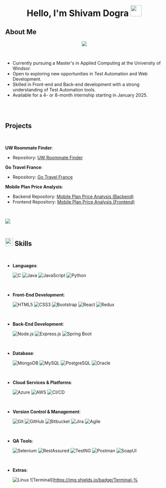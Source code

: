 <h1 align="center"><b>Hello, I'm Shivam Dogra </b><img src="https://media.giphy.com/media/hvRJCLFzcasrR4ia7z/giphy.gif" width="35"></h1>

## <b> About Me </b>

<p align="center">
  <a href="https://github.com/DenverCoder1/readme-typing-svg">
    <img src="https://readme-typing-svg.herokuapp.com?font=Fira+Code&color=%231572B6&size=24&center=true&vCenter=true&width=500&height=45&lines=Master+of+Applied+Computing;Test+Automation;Web+Development;">
  </a>
</p>

<br>

- Currently pursuing a Master's in Applied Computing at the University of Windsor.
- Open to exploring new opportunities in Test Automation and Web Development.
- Skilled in Front-end and Back-end development with a strong understanding of Test Automation tools.
- Available for a 4- or 8-month internship starting in January 2025.

<br><br>

## <b> Projects </b>
<br>

**UW Roommate Finder**: 
- Repository: [UW Roommate Finder](https://github.com/Shivam-Dogra/UW_RoommateFinder)
  
**Go Travel France**: 
- Repository: [Go Travel France](https://github.com/Shivam-Dogra/GoTravelFrance)

**Mobile Plan Price Analysis**: 
- Backend Repository: [Mobile Plan Price Analysis (Backend)](https://github.com/Shivam-Dogra/MobilePlanPriceAnalysis)
- Frontend Repository: [Mobile Plan Price Analysis (Frontend)](https://github.com/Shivam-Dogra/MobilePlanPriceAnalysis_Frontend)

<br>

<img src="https://user-images.githubusercontent.com/73097560/115834477-dbab4500-a447-11eb-908a-139a6edaec5c.gif"><br><br>

## <img src="https://media2.giphy.com/media/QssGEmpkyEOhBCb7e1/giphy.gif?cid=ecf05e47a0n3gi1bfqntqmob8g9aid1oyj2wr3ds3mg700bl&rid=giphy.gif" width="25"><b> Skills</b>
<br>

<p align="center">

- **Languages**:
    
    ![C](https://img.shields.io/badge/C%20-%232370ED.svg?style=for-the-badge&logo=c&logoColor=white)
    ![Java](https://img.shields.io/badge/Java-%23ED8B00.svg?style=for-the-badge&logo=java&logoColor=white)
    ![JavaScript](https://img.shields.io/badge/JavaScript%20-%23F7DF1E.svg?style=for-the-badge&logo=javascript&logoColor=black)
    ![Python](https://img.shields.io/badge/Python-%2314354C.svg?style=for-the-badge&logo=python&logoColor=white)

<br>   
    
- **Front-End Development**:

   ![HTML5](https://img.shields.io/badge/HTML5%20-%23E34F26.svg?style=for-the-badge&logo=html5&logoColor=white)
   ![CSS3](https://img.shields.io/badge/CSS%20-%231572B6.svg?style=for-the-badge&logo=css3&logoColor=white)
   ![Bootstrap](https://img.shields.io/badge/Bootstrap%20-%23563D7C.svg?style=for-the-badge&logo=bootstrap&logoColor=white)
   ![React](https://img.shields.io/badge/React%20-%2320232a.svg?style=for-the-badge&logo=react&logoColor=%2361DAFB)
   ![Redux](https://img.shields.io/badge/Redux%20-%23764ABC.svg?style=for-the-badge&logo=redux&logoColor=white)

<br>

- **Back-End Development**:

   ![Node.js](https://img.shields.io/badge/Node.js%20-%23339933.svg?style=for-the-badge&logo=node.js&logoColor=white)
   ![Express.js](https://img.shields.io/badge/Express.js%20-%23000000.svg?style=for-the-badge&logo=express&logoColor=white)
   ![Spring Boot](https://img.shields.io/badge/Spring%20Boot%20-%236DB33F.svg?style=for-the-badge&logo=spring&logoColor=white)

<br>

- **Database**:

   ![MongoDB](https://img.shields.io/badge/MongoDB-%2347A248.svg?style=for-the-badge&logo=mongodb&logoColor=white)
   ![MySQL](https://img.shields.io/badge/MySQL-%2300f.svg?style=for-the-badge&logo=mysql&logoColor=white)
   ![PostgreSQL](https://img.shields.io/badge/PostgreSQL-%23316192.svg?style=for-the-badge&logo=postgresql&logoColor=white)
   ![Oracle](https://img.shields.io/badge/Oracle-%23F00000.svg?style=for-the-badge&logo=oracle&logoColor=white)

<br>

- **Cloud Services & Platforms**:

    ![Azure](https://img.shields.io/badge/Azure%20-%230072C6.svg?style=for-the-badge&logo=microsoft-azure&logoColor=white)
    ![AWS](https://img.shields.io/badge/AWS%20-%23232F3E.svg?style=for-the-badge&logo=amazon-aws&logoColor=white)
    ![CI/CD](https://img.shields.io/badge/CI%2FCD%20-%23E34F26.svg?style=for-the-badge&logo=ci%2Fcd&logoColor=white)

<br>

- **Version Control & Management**:

    ![Git](https://img.shields.io/badge/Git-%23F05033.svg?style=for-the-badge&logo=git&logoColor=white)
    ![GitHub](https://img.shields.io/badge/GitHub-%23121011.svg?style=for-the-badge&logo=github&logoColor=white)
    ![Bitbucket](https://img.shields.io/badge/Bitbucket-%230047B3.svg?style=for-the-badge&logo=bitbucket&logoColor=white)
    ![Jira](https://img.shields.io/badge/Jira-%230052CC.svg?style=for-the-badge&logo=jira&logoColor=white)
    ![Agile](https://img.shields.io/badge/Agile-%23000000.svg?style=for-the-badge&logo=agile&logoColor=white)

<br>

- **QA Tools**:

    ![Selenium](https://img.shields.io/badge/Selenium-%2343B02A.svg?style=for-the-badge&logo=selenium&logoColor=white)
    ![RestAssured](https://img.shields.io/badge/RestAssured-%23143635.svg?style=for-the-badge&logo=rest-assured&logoColor=white)
    ![TestNG](https://img.shields.io/badge/TestNG-%2320232a.svg?style=for-the-badge&logo=testng&logoColor=white)
    ![Postman](https://img.shields.io/badge/Postman-%23FF6C37.svg?style=for-the-badge&logo=postman&logoColor=white)
    ![SoapUI](https://img.shields.io/badge/SoapUI-%2342433A.svg?style=for-the-badge&logo=soapui&logoColor=white)

<br>

- **Extras**:

    ![Linux](https://img.shields.io/badge/Linux-FCC624?style=for-the-badge&logo=linux&logoColor=black)
    ![Terminal](https://img.shields.io/badge/Terminal-%
